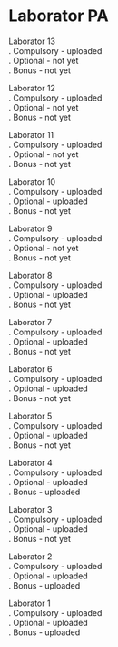 # Laborator PA

Laborator 13
<br>
. Compulsory - uploaded
<br>
. Optional - not yet
<br>
. Bonus - not yet

Laborator 12
<br>
. Compulsory - uploaded
<br>
. Optional - not yet
<br>
. Bonus - not yet

Laborator 11
<br>
. Compulsory - uploaded
<br>
. Optional - not yet
<br>
. Bonus - not yet

Laborator 10
<br>
. Compulsory - uploaded
<br>
. Optional - uploaded
<br>
. Bonus - not yet

Laborator 9
<br>
. Compulsory - uploaded
<br>
. Optional - not yet
<br>
. Bonus - not yet

Laborator 8
<br>
. Compulsory - uploaded
<br>
. Optional - uploaded
<br>
. Bonus - not yet

Laborator 7
<br>
. Compulsory - uploaded
<br>
. Optional - uploaded
<br>
. Bonus - not yet

Laborator 6
<br>
. Compulsory - uploaded
<br>
. Optional - uploaded
<br>
. Bonus - not yet

Laborator 5
<br>
. Compulsory - uploaded
<br>
. Optional - uploaded
<br>
. Bonus - not yet

Laborator 4
<br>
. Compulsory - uploaded
<br>
. Optional - uploaded
<br>
. Bonus - uploaded

Laborator 3
<br>
. Compulsory - uploaded
<br>
. Optional - uploaded
<br>
. Bonus - not yet


Laborator 2
<br>
.  Compulsory - uploaded
<br>
.  Optional - uploaded
<br>
.  Bonus - uploaded


Laborator 1
<br>
.  Compulsory - uploaded
<br>
.  Optional - uploaded
<br>
.  Bonus - uploaded
  
